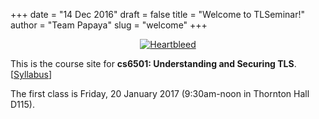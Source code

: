 +++
date = "14 Dec 2016"
draft = false
title = "Welcome to TLSeminar!"
author = "Team Papaya"
slug = "welcome"
+++

<center>
<a href="http://xkcd.com/1353/">
<img src="//imgs.xkcd.com/comics/heartbleed.png" title="I looked at some of the data dumps from vulnerable sites, and it was ... bad. I saw emails, passwords, password hints. SSL keys and session cookies. Important servers brimming with visitor IPs. Attack ships on fire off the shoulder of Orion, c-beams glittering in the dark near the Tannhäuser Gate. I should probably patch OpenSSL." alt="Heartbleed" srcset="//imgs.xkcd.com/comics/heartbleed_2x.png 2x">
</img>
</a>
</center>

This is the course site for **cs6501: Understanding and Securing
TLS**. [<a href="/syllabus">Syllabus</a>]

The first class is Friday, 20 January 2017 (9:30am-noon in Thornton
Hall D115).
